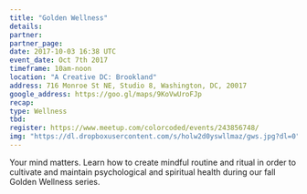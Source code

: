 ```yaml
---
title: "Golden Wellness"
details:
partner:
partner_page:
date: 2017-10-03 16:38 UTC
event_date: Oct 7th 2017
timeframe: 10am-noon
location: "A Creative DC: Brookland"
address: 716 Monroe St NE, Studio 8, Washington, DC, 20017
google_address: https://goo.gl/maps/9KoVwUroFJp
recap:
type: Wellness
tbd:
register: https://www.meetup.com/colorcoded/events/243856748/
img: "https://dl.dropboxusercontent.com/s/holw2d0yswllmaz/gws.jpg?dl=0"
---
```


<div class="m-content__event">
  <p> Your mind matters. Learn how to create mindful routine and ritual in order to cultivate and maintain psychological and spiritual health during our fall Golden Wellness series.  </p>
</div>
